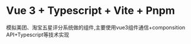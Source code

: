 # Vue 3 + Typescript + Vite + Pnpm
模拟美团、淘宝五星评分系统做的组件,主要使用vue3组件通信+componsition API+Typescript等技术实现

